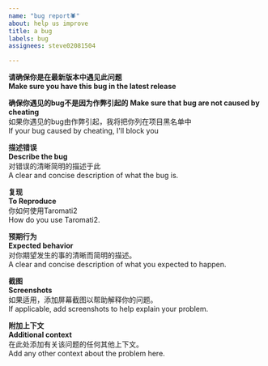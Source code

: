 ```yaml
---
name: "bug report🕷"
about: help us improve
title: a bug
labels: bug
assignees: steve02081504

---
```

**请确保你是在最新版本中遇见此问题**  
**Make sure you have this bug in the latest release**  

**确保你遇见的bug不是因为作弊引起的**
**Make sure that bug are not caused by cheating**  
如果你遇见的bug由作弊引起，我将把你列在项目黑名单中  
If your bug caused by cheating, I'll block you  

**描述错误**  
**Describe the bug**  
对错误的清晰简明的描述于此  
A clear and concise description of what the bug is.  

**复现**  
**To Reproduce**  
你如何使用Taromati2  
How do you use Taromati2.  

**预期行为**  
**Expected behavior**  
对你期望发生的事的清晰而简明的描述。  
A clear and concise description of what you expected to happen.  

**截图**  
**Screenshots**  
如果适用，添加屏幕截图以帮助解释你的问题。  
If applicable, add screenshots to help explain your problem.  

**附加上下文**  
**Additional context**  
在此处添加有关该问题的任何其他上下文。  
Add any other context about the problem here.  

